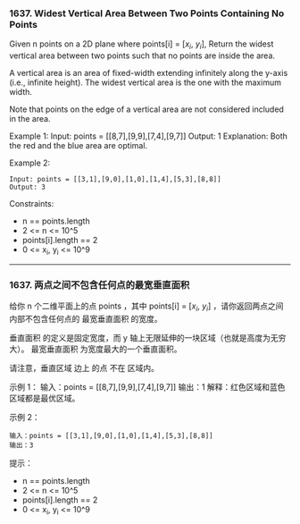 ### 1637. Widest Vertical Area Between Two Points Containing No Points
Given n points on a 2D plane where points[i] = [$x_i$, $y_i$], Return the widest vertical area between two points such that no points are inside the area.

A vertical area is an area of fixed-width extending infinitely along the y-axis (i.e., infinite height). The widest vertical area is the one with the maximum width.

Note that points on the edge of a vertical area are not considered included in the area.



Example 1:
	Input: points = [[8,7],[9,9],[7,4],[9,7]]
	Output: 1
	Explanation: Both the red and the blue area are optimal.

Example 2:

	Input: points = [[3,1],[9,0],[1,0],[1,4],[5,3],[8,8]]
	Output: 3

 

Constraints:

* n == points.length
* 2 <= n <= 10^5
* points[i].length == 2
* 0 <= x<sub>i</sub>, y<sub>i</sub> <= 10^9

----
### 1637. 两点之间不包含任何点的最宽垂直面积
给你 n 个二维平面上的点 points ，其中 points[i] = [$x_i$, $y_i$] ，请你返回两点之间内部不包含任何点的 最宽垂直面积 的宽度。

垂直面积 的定义是固定宽度，而 y 轴上无限延伸的一块区域（也就是高度为无穷大）。 最宽垂直面积 为宽度最大的一个垂直面积。

请注意，垂直区域 边上 的点 不在 区域内。



示例 1：
	输入：points = [[8,7],[9,9],[7,4],[9,7]]
	输出：1
	解释：红色区域和蓝色区域都是最优区域。

示例 2：

	输入：points = [[3,1],[9,0],[1,0],[1,4],[5,3],[8,8]]
	输出：3

 

提示：

* n == points.length
* 2 <= n <= 10^5
* points[i].length == 2
* 0 <= x<sub>i</sub>, y<sub>i</sub> <= 10^9

